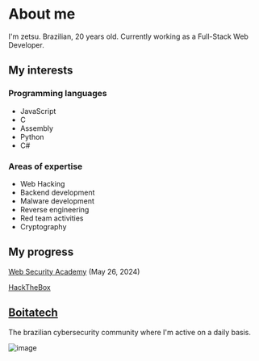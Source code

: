 
# About me

I'm zetsu. Brazilian, 20 years old. Currently working as a Full-Stack Web Developer.

## My interests

### Programming languages

- JavaScript
- C
- Assembly
- Python
- C#

### Areas of expertise

- Web Hacking
- Backend development
- Malware development
- Reverse engineering
- Red team activities
- Cryptography

## My progress

[Web Security Academy](https://github.com/zetsuHQ/zetsuHQ/assets/127287685/b09276d4-95f6-4dfc-87fa-f71cac9f6238) (May 26, 2024)

[HackTheBox](https://app.hackthebox.com/users/1528410)

## [Boitatech](https://boitatech.com.br/) 

The brazilian cybersecurity community where I'm active on a daily basis.

![image](https://github.com/zetsuHQ/zetsuHQ/assets/127287685/a3d413e8-5aae-4d1c-923a-dfd20c4f5da4)

